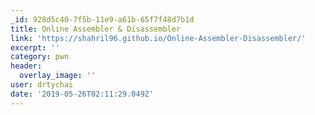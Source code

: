 ```yaml
---
_id: 928d5c40-7f5b-11e9-a61b-65f7f48d7b1d
title: Online Assembler & Disassembler
link: 'https://shahril96.github.io/Online-Assembler-Disassembler/'
excerpt: ''
category: pwn
header:
  overlay_image: ''
user: drtychai
date: '2019-05-26T02:11:29.049Z'
---
```


